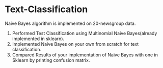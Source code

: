 # Text-Classification
Naive Bayes algorithm is implemented on 20-newsgroup data.
1. Performed Test Classification using Multinomial Naive Bayes(already implemented in sklearn).
2. Implemented Naive Bayes on your own from scratch for text classification. 
3. Compared Results of your implementation of Naive Bayes with one in Sklearn by printing confusion matrix.
